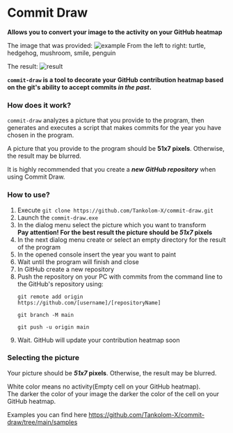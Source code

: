 # Commit Draw
**Allows you to convert your image to the activity on your GitHub heatmap**

The image that was provided:
![example](https://github.com/Tankolom-X/commit-draw/blob/main/media/example.png?raw=True "example")
From the left to right: turtle, hedgehog, mushroom, smile, penguin

The result:
![result](https://github.com/Tankolom-X/commit-draw/blob/main/media/result.png?raw=True "result")


**`commit-draw` is a tool to decorate your GitHub contribution heatmap
based on the git's ability to accept commits _in the past_.**

### How does it work?
`commit-draw` analyzes a picture that you provide to the
program, then generates and executes a script that makes commits
for the year you have chosen in the program.

A picture that you provide to the program should be **51x7 pixels**. Otherwise, the result may be blurred.

It is highly recommended that you create a ***new GitHub repository*** when using Commit Draw.


### How to use?
1. Execute ```git clone https://github.com/Tankolom-X/commit-draw.git```
2. Launch the `commit-draw.exe`
3. In the dialog menu select the picture which you want to transform<br>
   **Pay attention! For the best result the picture should be _51x7_ pixels**
4. In the next dialog menu create or select an empty directory for the result of the program 
5. In the opened console insert the year you want to paint
6. Wait until the program will finish and close
7. In GitHub create a new repository
8. Push the repository on your PC with commits from the command line to the GitHub's repository using: <br>
    ```
   git remote add origin https://github.com/[username]/[repositoryName]
    ```
    ```
   git branch -M main
    ```
    ```
   git push -u origin main
    ```
9. Wait. GitHub will update your contribution heatmap soon

### Selecting the picture

Your picture should be **_51x7_ pixels**. Otherwise, the result may be blurred.

White color means no activity(Empty cell on your GitHub heatmap).\
The darker the color of your image the darker the color of the cell on your GitHub heatmap.

Examples you can find here https://github.com/Tankolom-X/commit-draw/tree/main/samples

